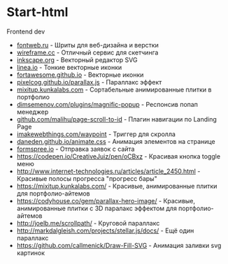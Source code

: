 # Start-html
Frontend dev
<ul>
	<li><a href="fontweb.ru">fontweb.ru</a> - Шриты для веб-дизайна и верстки</li>
	<li><a href="wireframe.cc">wireframe.cc</a> - Отличный сервис для скетчинга</li>
	<li><a href="inkscape.org">inkscape.org</a> - Векторный редактор SVG</li>
	<li><a href="linea.io">linea.io</a> - Тонкие векторные иконки</li>
	<li><a href="fortawesome.github.io">fortawesome.github.io</a> - Векторные иконки</li>
	<li><a href="pixelcog.github.io/parallax.js">pixelcog.github.io/parallax.js</a> - Параллакс эффект</li>
	<li><a href="mixitup.kunkalabs.com">mixitup.kunkalabs.com</a> - Сортабельные анимированные плитки в портфолио</li>
	<li><a href="dimsemenov.com/plugins/magnific-popup">dimsemenov.com/plugins/magnific-popup</a> - Респонсив попап менеджер</li>
	<li><a href="github.com/malihu/page-scroll-to-id">github.com/malihu/page-scroll-to-id</a> - Плагин навигации по Landing Page</li>
	<li><a href="imakewebthings.com/waypoint">imakewebthings.com/waypoint</a> - Триггер для скролла</li>
	<li><a href="daneden.github.io/animate.css">daneden.github.io/animate.css</a> - Анимация элементов на странице</li>
	<li><a href="formspree.io">formspree.io</a> - Отправка заявок с сайта</li>
	<li><a href="https://codepen.io/CreativeJuiz/pen/oCBxz">https://codepen.io/CreativeJuiz/pen/oCBxz</a> - Красивая кнопка toggle меню</li>
	<li><a href="http://www.internet-technologies.ru/articles/article_2450.html">http://www.internet-technologies.ru/articles/article_2450.html</a> - Красивые полосы прогресса "прогресс бары"</li>
	<li><a href="https://mixitup.kunkalabs.com/">https://mixitup.kunkalabs.com/</a> - Красивые, анимированные плитки для портфолио-айтемов</li>
	<li><a href="https://codyhouse.co/gem/parallax-hero-image/">https://codyhouse.co/gem/parallax-hero-image/</a> - Красивые, анимированные плитки c 3D паралакс эффектом для портфолио-айтемов</li>
	<li><a href="http://joelb.me/scrollpath/">http://joelb.me/scrollpath/</a> - Круговой параллакс</li>
	<li><a href="http://markdalgleish.com/projects/stellar.js/docs/">http://markdalgleish.com/projects/stellar.js/docs/</a> - Ещё один параллакс</li>
	<li><a href="https://github.com/callmenick/Draw-Fill-SVG">https://github.com/callmenick/Draw-Fill-SVG</a> - Анимация заливки svg картинок</li>
<ul>
